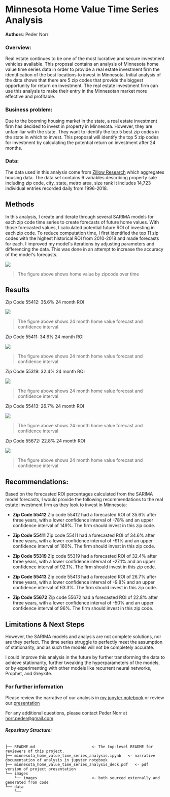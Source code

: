 
# Minnesota Home Value Time Series Analysis

**Authors**: Peder Norr

### Overview:

Real estate continues to be one of the most lucrative and secure investment vehicles available. This proposal contains an analysis of Minnesota home value time series data in order to provide a real estate investment firm the identification of the best locations to invest in Minnesota. Initial analysis of the data shows that there are 5 zip codes that provide the biggest opportunity for return on investment. The real estate investment firm can use this analysis to make their entry in the Minnesotan market more effective and profitable.

### Business problem:

Due to the booming housing market in the state, a real estate investment firm has decided to invest in property in Minnesota. However, they are unfamiliar with the state. They want to identify the top 5 best zip codes in the state in which to invest. This proposal will identify the top 5 zip codes for investment by calculating the potential return on investment after 24 months.


### Data:

The data used in this analysis come from [Zillow Research](https://www.zillow.com/research/data/) which aggregates housing data. The data set contains 6 variables describing property sale including zip code, city, state, metro area, size rank It includes 14,723 individual entries recorded daily from 1996-2018.

## Methods

In this analysis, I create and iterate through several SARIMA models for each zip code time series to create forecasts of future home values. With those forecasted values, I calculated potential future ROI of investing in each zip code. To reduce computation time, I first identified the top 11 zip codes with the highest historical ROI from 2010-2018 and made forecasts for each. I improved my model's iterations by adjusting parameters and differencing the data. This was done in an attempt to increase the accuracy of the model's forecasts.

<img src="./images/top_zipcodes.png">

> The figure above shows home value by zipcode over time


## Results

Zip Code 55412: 35.6% 24 month ROI

<img src="./images/55412_forecast.png">

> The figure above shows 24 month home value forecast and confidence interval

Zip Code 55411: 34.6% 24 month ROI

<img src="./images/55411_forecast.png">

> The figure above shows 24 month home value forecast and confidence interval

Zip Code 55319: 32.4% 24 month ROI

<img src="./images/55319_forecast.png">

> The figure above shows 24 month home value forecast and confidence interval

Zip Code 55413: 26.7% 24 month ROI

<img src="./images/55413_forecast.png">

> The figure above shows 24 month home value forecast and confidence interval

Zip Code 55672: 22.8% 24 month ROI

<img src="./images/55672_forecast.png">

> The figure above shows 24 month home value forecast and confidence interval


## Recommendations:

Based on the forecasted ROI percentages calculated from the SARIMA model forecasts, I would provide the following recommendations to the real estate investment firm as they look to invest in Minnesota:

- **Zip Code 55412** Zip code 55412 had a forecasted ROI of 35.6% after three years, with a lower confidence interval of -78% and an upper confidence interval of 149%. The firm should invest in this zip code.

- **Zip Code 55411** Zip code 55411 had a forecasted ROI of 34.6% after three years, with a lower confidence interval of -91% and an upper confidence interval of 160%. The firm should invest in this zip code.

- **Zip Code 55319** Zip code 55319 had a forecasted ROI of 32.4% after three years, with a lower confidence interval of -27.1% and an upper confidence interval of 92.1%. The firm should invest in this zip code.

- **Zip Code 55413** Zip code 55413 had a forecasted ROI of 26.7% after three years, with a lower confidence interval of -9.8% and an upper confidence interval of 63.3%. The firm should invest in this zip code.

- **Zip Code 55672** Zip code 55672 had a forecasted ROI of 22.8% after three years, with a lower confidence interval of -50% and an upper confidence interval of 96%. The firm should invest in this zip code.

## Limitations & Next Steps

However, the SARIMA models and analysis are not complete solutions, nor are they perfect. The time series struggle to perfectly meet the assumption of stationarity, and as such the models will not be completely accurate.

I could improve this analysis in the future by further transforming the data to achieve stationarity, further tweaking the hyperparameters of the models, or by experimenting with other models like recurrent neural networks, Prophet, and Greykite.


### For further information
Please review the narrative of our analysis in [my jupyter notebook](./minnesota_home_value_time_series_analysis.ipynb) or review our [presentation](./minnesota_home_value_time_series_analysis_deck.pdf)

For any additional questions, please contact Peder Norr at <norr.peder@gmail.com>


##### Repository Structure:

```

├── README.md                         <- The top-level README for reviewers of this project.
├── minnesota_home_value_time_series_analysis.ipynb   <- narrative documentation of analysis in jupyter notebook
├── minnesota_home_value_time_series_analysis_deck.pdf   <- pdf version of project presentation
└── images
    └── images                        <- both sourced externally and generated from code
└── data
    └── 

```
